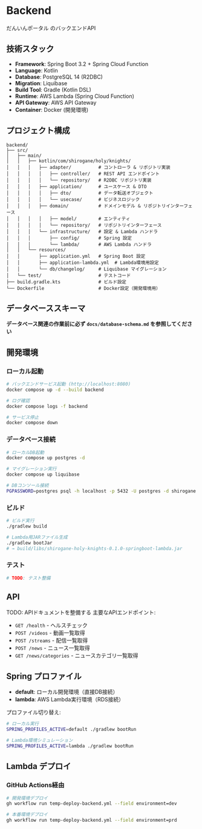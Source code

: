 # Backend

だんいんポータル のバックエンドAPI

## 技術スタック

- **Framework**: Spring Boot 3.2 + Spring Cloud Function
- **Language**: Kotlin
- **Database**: PostgreSQL 14 (R2DBC)
- **Migration**: Liquibase
- **Build Tool**: Gradle (Kotlin DSL)
- **Runtime**: AWS Lambda (Spring Cloud Function)
- **API Gateway**: AWS API Gateway
- **Container**: Docker (開発環境)

## プロジェクト構成

```
backend/
├── src/
│   ├── main/
│   │   ├── kotlin/com/shirogane/holy/knights/
│   │   │   ├── adapter/          # コントローラ & リポジトリ実装
│   │   │   │   ├── controller/   # REST API エンドポイント
│   │   │   │   └── repository/   # R2DBC リポジトリ実装
│   │   │   ├── application/      # ユースケース & DTO
│   │   │   │   ├── dto/          # データ転送オブジェクト
│   │   │   │   └── usecase/      # ビジネスロジック
│   │   │   ├── domain/           # ドメインモデル & リポジトリインターフェース
│   │   │   │   ├── model/        # エンティティ
│   │   │   │   └── repository/   # リポジトリインターフェース
│   │   │   └── infrastructure/   # 設定 & Lambda ハンドラ
│   │   │       ├── config/       # Spring 設定
│   │   │       └── lambda/       # AWS Lambda ハンドラ
│   │   └── resources/
│   │       ├── application.yml   # Spring Boot 設定
│   │       ├── application-lambda.yml  # Lambda環境用設定
│   │       └── db/changelog/     # Liquibase マイグレーション
│   └── test/                     # テストコード
├── build.gradle.kts              # ビルド設定
└── Dockerfile                    # Docker設定（開発環境用）
```

## データベーススキーマ

**データベース関連の作業前に必ず `docs/database-schema.md` を参照してください**

## 開発環境

### ローカル起動

```bash
# バックエンドサービス起動 (http://localhost:8080)
docker compose up -d --build backend

# ログ確認
docker compose logs -f backend

# サービス停止
docker compose down
```

### データベース接続

```bash
# ローカルDB起動
docker compose up postgres -d

# マイグレーション実行
docker compose up liquibase

# DBコンソール接続
PGPASSWORD=postgres psql -h localhost -p 5432 -U postgres -d shirogane
```

### ビルド

```bash
# ビルド実行
./gradlew build

# Lambda用JARファイル生成
./gradlew bootJar
# → build/libs/shirogane-holy-knights-0.1.0-springboot-lambda.jar
```

### テスト

```bash
# TODO: テスト整備
```

## API

TODO: APIドキュメントを整備する
主要なAPIエンドポイント:

- `GET /health` - ヘルスチェック
- `POST /videos` - 動画一覧取得
- `POST /streams` - 配信一覧取得
- `POST /news` - ニュース一覧取得
- `GET /news/categories` - ニュースカテゴリ一覧取得

## Spring プロファイル

- **default**: ローカル開発環境（直接DB接続）
- **lambda**: AWS Lambda実行環境（RDS接続）

プロファイル切り替え:
```bash
# ローカル実行
SPRING_PROFILES_ACTIVE=default ./gradlew bootRun

# Lambda環境シミュレーション
SPRING_PROFILES_ACTIVE=lambda ./gradlew bootRun
```

## Lambda デプロイ

### GitHub Actions経由

```bash
# 開発環境デプロイ
gh workflow run temp-deploy-backend.yml --field environment=dev

# 本番環境デプロイ
gh workflow run temp-deploy-backend.yml --field environment=prd
```
